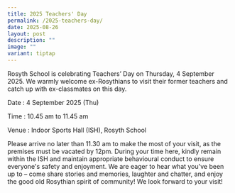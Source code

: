 ```yaml
---
title: 2025 Teachers' Day
permalink: /2025-teachers-day/
date: 2025-08-26
layout: post
description: ""
image: ""
variant: tiptap
---
```

<p>Rosyth School is celebrating Teachers’ Day on Thursday, 4 September 2025.
We warmly welcome ex-Rosythians to visit their former teachers and catch
up with ex-classmates on this day.</p>
<p></p>
<p>Date : 4 September 2025 (Thu)</p>
<p>Time : 10.45 am to 11.45 am</p>
<p>Venue : Indoor Sports Hall (ISH), Rosyth School</p>
<p></p>
<p>Please arrive no later than 11.30 am to make the most of your visit, as
the premises must be vacated by 12pm. During your time here, kindly remain
within the ISH and maintain appropriate behavioural conduct to ensure everyone's
safety and enjoyment. We are eager to hear what you've been up to – come
share stories and memories, laughter and chatter, and enjoy the good old
Rosythian spirit of community! We look forward to your visit!</p>
